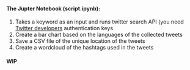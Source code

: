 #### The Jupter Notebook (script.ipynb):
1. Takes a keyword as an input and runs twitter search API (you need [Twitter developers](https://developer.twitter.com/en) authentication keys
2. Create a bar chart based on the languages of the collected tweets
3. Save a CSV file of the unique location of the tweets
4. Create a wordcloud of the hashtags used in the tweets

#### WIP
